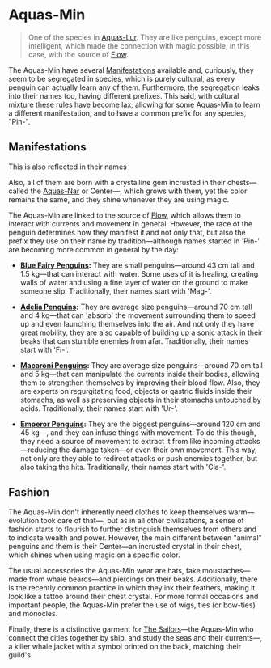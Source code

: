 # Aquas-Min

>One of the species in <a href='#' class='note-link' data-id='Aquas-Lur' onclick="Shiny.setInputValue('linked_doc_click', 'Aquas-Lur', {priority: 'event'}); return false;">Aquas-Lur</a>. They are like penguins, except more intelligent, which made the connection with magic possible, in this case, with the source of <a href='#' class='note-link' data-id='Flow' onclick="Shiny.setInputValue('linked_doc_click', 'Flow', {priority: 'event'}); return false;">Flow</a>.

The Aquas-Min have several <a href='#' class='note-link' data-id='Manifestations' onclick="Shiny.setInputValue('linked_doc_click', 'Manifestations', {priority: 'event'}); return false;">Manifestations</a> available and, curiously, they seem to be segregated in species, which is purely cultural, as every penguin can actually learn any of them. Furthermore, the segregation leaks into their names too, having different prefixes. This said, with cultural mixture these rules have become lax, allowing for some Aquas-Min to learn a different manifestation, and to have a common prefix for any species, "Pin-".

## Manifestations



This is also reflected in their names

Also, all of them are born with a crystalline gem incrusted in their chests—called the <a href='#' class='note-link' data-id='Aquas-Nar' onclick="Shiny.setInputValue('linked_doc_click', 'Aquas-Nar', {priority: 'event'}); return false;">Aquas-Nar</a> or Center—, which grows with them, yet the color remains the same, and they shine whenever they are using magic.

The Aquas-Min are linked to the source of <a href='#' class='note-link' data-id='Flow' onclick="Shiny.setInputValue('linked_doc_click', 'Flow', {priority: 'event'}); return false;">Flow</a>, which allows them to interact with currents and movement in general. However, the race of the penguin determines how they manifest it and not only that, but also the prefix they use on their name by tradition—although names started in 'Pin-' are becoming more common in general by the day:

+ **<a href='#' class='note-link' data-id='Blue Fairy Penguins' onclick="Shiny.setInputValue('linked_doc_click', 'Blue Fairy Penguins', {priority: 'event'}); return false;">Blue Fairy Penguins</a>:** They are small penguins—around 43 cm tall and 1.5 kg—that can interact with water. Some uses of it is healing, creating walls of water and using a fine layer of water on the ground to make someone slip. Traditionally, their names start with 'Mag-'.

+ **<a href='#' class='note-link' data-id='Adelia Penguins' onclick="Shiny.setInputValue('linked_doc_click', 'Adelia Penguins', {priority: 'event'}); return false;">Adelia Penguins</a>:** They are average size penguins—around 70 cm tall and 4 kg—that can 'absorb' the movement surrounding them to speed up and even launching themselves into the air. And not only they have great mobility, they are also capable of building up a sonic attack in their beaks that can stumble enemies from afar. Traditionally, their names start with 'Fi-'.

+ **<a href='#' class='note-link' data-id='Macaroni Penguins' onclick="Shiny.setInputValue('linked_doc_click', 'Macaroni Penguins', {priority: 'event'}); return false;">Macaroni Penguins</a>:** They are average size penguins—around 70 cm tall and 5 kg—that can manipulate the currents inside their bodies, allowing them to strengthen themselves by improving their blood flow. Also, they are experts on regurgitating food, objects or gastric fluids inside their stomachs, as well as preserving objects in their stomachs untouched by acids. Traditionally, their names start with 'Ur-'.

+ **<a href='#' class='note-link' data-id='Emperor Penguins' onclick="Shiny.setInputValue('linked_doc_click', 'Emperor Penguins', {priority: 'event'}); return false;">Emperor Penguins</a>:** They are the biggest penguins—around 120 cm and 45 kg—, and they can infuse things with movement. To do this though, they need a source of movement to extract it from like incoming attacks—reducing the damage taken—or even their own movement. This way, not only are they able to redirect attacks or push enemies together, but also taking the hits. Traditionally, their names start with 'Cla-'.

## Fashion
The Aquas-Min don't inherently need clothes to keep themselves warm—evolution took care of that—, but as in all other civilizations, a sense of fashion starts to flourish to further distinguish themselves from others and to indicate wealth and power. However, the main different between "animal" penguins and them is their Center—an incrusted crystal in their chest, which shines when using magic on a specific color.

The usual accessories the Aquas-Min wear are hats, fake moustaches—made from whale beards—and piercings on their beaks. Additionally, there is the recently common practice in which they ink their feathers, making it look like a tattoo around their chest crystal. For more formal occasions and important people, the Aquas-Min prefer the use of wigs, ties (or bow-ties) and monocles. 

Finally, there is a distinctive garment for <a href='#' class='note-link' data-id='The Sailors' onclick="Shiny.setInputValue('linked_doc_click', 'The Sailors', {priority: 'event'}); return false;">The Sailors</a>—the Aquas-Min who connect the cities together by ship, and study the seas and their currents—, a killer whale jacket with a symbol printed on the back, matching their guild's.
